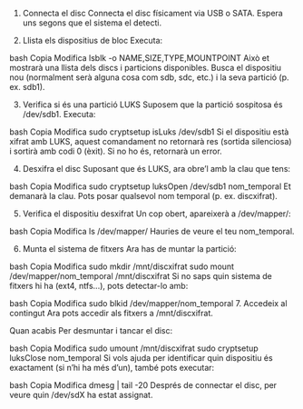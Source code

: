 1. Connecta el disc
Connecta el disc físicament via USB o SATA. Espera uns segons que el sistema el detecti.

2. Llista els dispositius de bloc
Executa:

bash
Copia
Modifica
lsblk -o NAME,SIZE,TYPE,MOUNTPOINT
Això et mostrarà una llista dels discs i particions disponibles. Busca el dispositiu nou (normalment serà alguna cosa com sdb, sdc, etc.) i la seva partició (p. ex. sdb1).

3. Verifica si és una partició LUKS
Suposem que la partició sospitosa és /dev/sdb1. Executa:

bash
Copia
Modifica
sudo cryptsetup isLuks /dev/sdb1
Si el dispositiu està xifrat amb LUKS, aquest comandament no retornarà res (sortida silenciosa) i sortirà amb codi 0 (èxit). Si no ho és, retornarà un error.

4. Desxifra el disc
Suposant que és LUKS, ara obre’l amb la clau que tens:

bash
Copia
Modifica
sudo cryptsetup luksOpen /dev/sdb1 nom_temporal
Et demanarà la clau. Pots posar qualsevol nom temporal (p. ex. discxifrat).

5. Verifica el dispositiu desxifrat
Un cop obert, apareixerà a /dev/mapper/:

bash
Copia
Modifica
ls /dev/mapper/
Hauries de veure el teu nom_temporal.

6. Munta el sistema de fitxers
Ara has de muntar la partició:

bash
Copia
Modifica
sudo mkdir /mnt/discxifrat
sudo mount /dev/mapper/nom_temporal /mnt/discxifrat
Si no saps quin sistema de fitxers hi ha (ext4, ntfs...), pots detectar-lo amb:

bash
Copia
Modifica
sudo blkid /dev/mapper/nom_temporal
7. Accedeix al contingut
Ara pots accedir als fitxers a /mnt/discxifrat.

Quan acabis
Per desmuntar i tancar el disc:

bash
Copia
Modifica
sudo umount /mnt/discxifrat
sudo cryptsetup luksClose nom_temporal
Si vols ajuda per identificar quin dispositiu és exactament (si n’hi ha més d’un), també pots executar:

bash
Copia
Modifica
dmesg | tail -20
Després de connectar el disc, per veure quin /dev/sdX ha estat assignat.

